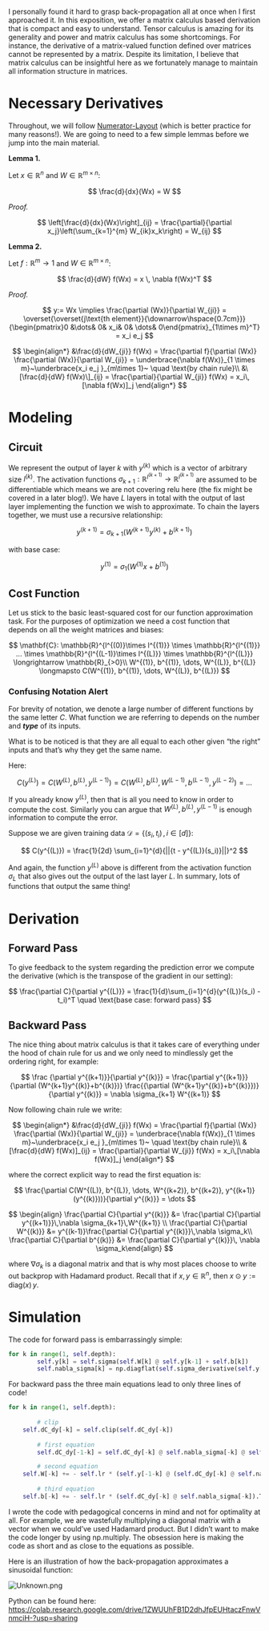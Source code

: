 I personally found it hard to grasp back-propagation all at once when I first approached it. In this exposition, we offer a matrix calculus based derivation that is compact and easy to understand. Tensor calculus is amazing for its generality and power and matrix calculus has some shortcomings. For instance, the derivative of a matrix-valued function defined over matrices cannot be represented by a matrix. Despite its limitation, I believe that matrix calculus can be insightful here as we fortunately manage to maintain all information structure in matrices. 

# Necessary Derivatives

Throughout, we will follow [Numerator-Layout](https://en.wikipedia.org/wiki/Matrix_calculus) (which is better practice for many reasons!). We are going to need to a few simple lemmas before we jump into the main material. 

**Lemma 1.**

Let $x \in \mathbb{R}^n$ and $W \in \mathbb{R}^{m\times n}$:

$$
\frac{d}{dx}(Wx) = W
$$

*Proof.*

$$
\left[\frac{d}{dx}(Wx)\right]_{ij} = \frac{\partial}{\partial x_j}\left(\sum_{k=1}^{m} W_{ik}x_k\right) = W_{ij}
$$

**Lemma 2.** 

Let $f: \mathbb{R}^m \to 1$ and $W \in \mathbb{R}^{m \times n}$:

$$
\frac{d}{dW} f(Wx) = x \, \nabla f(Wx)^T
$$

*Proof.*

$$
    y:= Wx \implies \frac{\partial (Wx)}{\partial W_{ji}} = \overset{\overset{j\text{th element}}{\downarrow\hspace{0.7cm}}}{\begin{pmatrix}0 &\dots& 0& x_i& 0& \dots& 0\end{pmatrix}_{1\times m}^T} = x_i e_j
$$

$$
\begin{align*}
&\frac{d}{dW_{ji}} f(Wx) = \frac{\partial f}{\partial (Wx)} \frac{\partial (Wx)}{\partial W_{ji}} = \underbrace{\nabla f(Wx)}_{1 \times m}~\underbrace{x_i e_j }_{m\times 1}~ \quad \text{by chain rule}\\
&\[\frac{d}{dW} f(Wx)\]_{ij} = \frac{\partial}{\partial W_{ji}} f(Wx) = x_i\,[\nabla f(Wx)]_j
\end{align*}
$$

# Modeling

## Circuit

We represent the output of layer $k$ with $y^{(k)}$ which is a vector of arbitrary size $l^{(k)}$. The activation functions $\sigma_{k+1}: \mathbb{R}^{l^{(k+1)}} \longrightarrow \mathbb{R}^{l^{(k+1)}}$ are assumed to be differentiable which means we are not covering relu here (the fix might be covered in a later blog!).  We have $L$ layers in total with the output of last layer implementing the function we wish to approximate. To chain the layers together, we must use a recursive relationship:

$$
y^{(k+1)} = \sigma_{k+1}(W^{(k+1)}y^{(k)} + b^{(k+1)})
$$

with base case:

$$
y^{(1)} = \sigma_1(W^{(1)}x + b^{(1)})
$$

## Cost Function

Let us stick to the basic least-squared cost for our function approximation task. For the purposes of optimization we need a cost function that depends on all the weight matrices and biases:

$$
\mathbf{C}: \mathbb{R}^{l^{(0)}\times l^{(1)}} \times \mathbb{R}^{l^{(1)}} ... \times \mathbb{R}^{l^{(L-1)}\times l^{(L)}} \times \mathbb{R}^{l^{(L)}} \longrightarrow \mathbb{R}_{>0}\\
W^{(1)}, b^{(1)}, \dots, W^{(L)}, b^{(L)} \longmapsto C(W^{(1)}, b^{(1)}, \dots, W^{(L)}, b^{(L)})
$$

### Confusing Notation Alert

For brevity of notation, we denote a large number of different functions by the same letter $C$. What function we are referring to depends on the number and ***type*** of its inputs. 

What is to be noticed is that they are all equal to each other given “the right” inputs and that’s why they get the same name. 

Here:

$$
C(y^{(L)}) = C(W^{(L)}, b^{(L)}, y^{(L-1)}) = C(W^{(L)}, b^{(L)}, W^{(L-1)}, b^{(L-1)}, y^{(L-2)}) = \dots
$$

If you already know $y^{(L)}$, then that is all you need to know in order to compute the cost. Similarly you can argue that $W^{(L)}, b^{(L)}, y^{(L-1)}$ is enough information to compute the error. 

Suppose we are given training data $\mathcal{D} = \{(s_i, t_i)\,,\, i \in [d]\}$:

$$
C(y^{(L)}) = \frac{1}{2d} \sum_{i=1}^{d}{||{t - y^{(L)}(s_i)}||}^2
$$

And again, the function $y^{(L)}$ above is different from the activation function $\sigma_{L}$ that also gives out the output of the last layer $L$. In summary, lots of functions that output the same thing!

# Derivation

## Forward Pass

To give feedback to the system regarding the prediction error we compute the derivative (which is the transpose of the gradient in our setting):

$$
\frac{\partial C}{\partial y^{(L)}} = \frac{1}{d}\sum_{i=1}^{d}(y^{(L)}(s_i) - t_i)^T \quad \text{base case: forward pass}
$$

## Backward Pass

The nice thing about matrix calculus is that it takes care of everything under the hood of chain rule for us and we only need to mindlessly get the ordering right, for example:

$$
\frac {\partial y^{(k+1)}}{\partial y^{(k)}} = \frac{\partial y^{(k+1)}}{\partial (W^{k+1}y^{(k)}+b^{(k)})} \frac{{\partial (W^{k+1}y^{(k)}+b^{(k)}})}{\partial y^{(k)}} = \nabla \sigma_{k+1} W^{(k+1)}
$$

Now following chain rule we write:

$$ \begin{align*} &\frac{d}{dW_{ji}} f(Wx) = \frac{\partial f}{\partial (Wx)} \frac{\partial (Wx)}{\partial W_{ji}} = \underbrace{\nabla f(Wx)}_{1 \times m}~\underbrace{x_i e_j }_{m\times 1}~ \quad \text{by chain rule}\\ &[\frac{d}{dW} f(Wx)]_{ij} = \frac{\partial}{\partial W_{ji}} f(Wx) = x_i\,[\nabla f(Wx)]_j \end{align*} $$

where the correct explicit way to read the first equation is:

$$
\frac{\partial C(W^{(L)}, b^{(L)}, \dots, W^{(k+2)}, b^{(k+2)}, y^{(k+1)}(y^{(k)}))}{\partial y^{(k)}} = \dots
$$

$$
\begin{align}    \frac{\partial C}{\partial y^{(k)}} &= \frac{\partial C}{\partial y^{(k+1)}}\,\nabla \sigma_{k+1}\,W^{(k+1)} \\    \frac{\partial C}{\partial W^{(k)}} &= y^{(k-1)}\frac{\partial C}{\partial y^{(k)}}\,\nabla \sigma_k\\ \frac{\partial C}{\partial b^{(k)}} &= \frac{\partial C}{\partial y^{(k)}}\, \nabla \sigma_k\end{align}
$$

where $\nabla \sigma_k$ is a diagonal matrix and that is why most places choose to write out backprop with Hadamard product. Recall that if $x, y \in \mathbb{R}^n$, then $x \odot y := \text{diag}(x)\, y$.

# Simulation

The code for forward pass is embarrassingly simple:

```python
for k in range(1, self.depth):
		self.y[k] = self.sigma(self.W[k] @ self.y[k-1] + self.b[k])
		self.nabla_sigma[k] = np.diagflat(self.sigma_derivative(self.y[k]))
```

For backward pass the three main equations lead to only three lines of code!

```python
for k in range(1, self.depth):
        
		# clip
    self.dC_dy[-k] = self.clip(self.dC_dy[-k])
        
		# first equation
		self.dC_dy[-1-k] = self.dC_dy[-k] @ self.nabla_sigma[-k] @ self.W[-k]

		# second equation
    self.W[-k] += - self.lr * (self.y[-1-k] @ (self.dC_dy[-k] @ self.nabla_sigma[-k])).T
        
		# third equation
    self.b[-k] += - self.lr * (self.dC_dy[-k] @ self.nabla_sigma[-k]).T
```

I wrote the code with pedagogical concerns in mind and not for optimality at all. For example, we are wastefully multiplying a diagonal matrix with a vector when we could’ve used Hadamard product. But I didn’t want to make the code longer by using np.multiply. The obsession here is making the code as short and as close to the equations as possible. 

Here is an illustration of how the back-propagation approximates a sinusoidal function:

![Unknown.png](https://s3-us-west-2.amazonaws.com/secure.notion-static.com/93aadc3a-edf1-4ac9-ae85-618a264dbe15/Unknown.png)

Python can be found here: https://colab.research.google.com/drive/1ZWUUhFB1D2dhJfpEUHtaczFnwVnmciH-?usp=sharing
